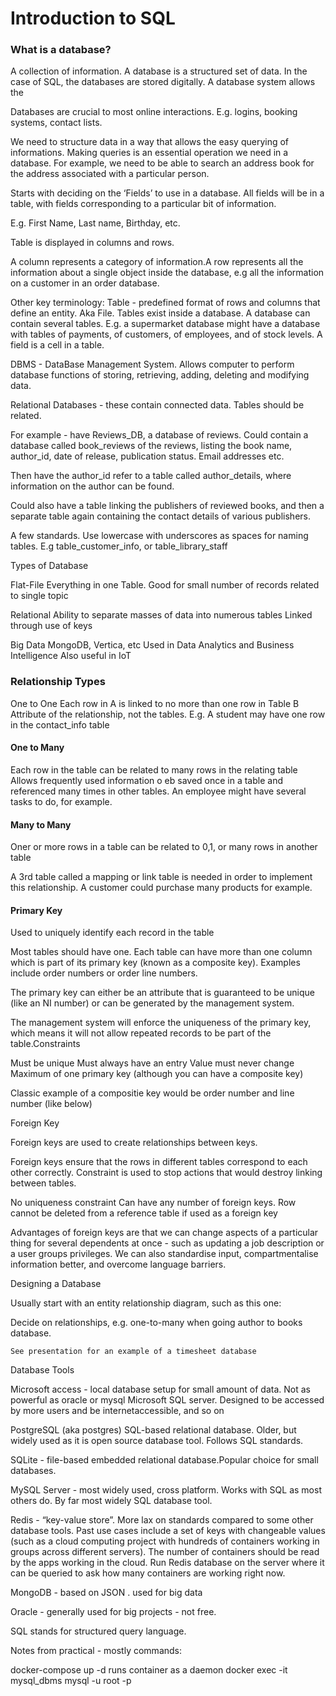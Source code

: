 # Introduction to SQL

### What is a database?

A collection of information. A database is a structured set of data. In the case of SQL, the databases are stored digitally. A database system allows the 

Databases are crucial to most online interactions. E.g. logins, booking systems, contact lists.


We need to structure data in a way that allows the easy querying of informations. Making queries is an essential operation we need in a database. For example, we need to be able to search an address book for the address associated with a particular person.

Starts with deciding on the ‘Fields’ to use in a database. All fields will be in a table, with fields corresponding to a particular bit of information.

E.g. First Name, Last name, Birthday, etc.

Table is displayed in columns and rows.

A column represents a category of information.A row represents all the information about a single object inside the database, e.g all the information on a customer in an order database.

Other key terminology: Table - predefined format of rows and columns that define an entity. Aka File. Tables exist inside a database. A database can contain several tables. E.g. a supermarket database might have a database with tables of payments, of customers, of employees, and of stock levels. A field is a cell in a table.

DBMS - DataBase Management System. Allows computer to perform database functions of storing, retrieving, adding, deleting and modifying data. 

Relational Databases - these contain connected data. Tables should be related.

For example - have Reviews_DB, a database of reviews. Could contain a database called book_reviews of the reviews, listing the book name, author_id, date of release, publication status. Email addresses etc.

Then have the author_id refer to a table called author_details, where information on the author can be found. 

Could also have a table linking the publishers of reviewed books, and then a separate table again containing the contact details of various publishers.

A few standards. Use lowercase with underscores as spaces for naming tables. E.g table_customer_info, or table_library_staff

Types of Database

Flat-File
Everything in one Table. Good for small number of records related to single topic

Relational
Ability to separate masses of data into numerous tables
Linked through use of keys

Big Data
MongoDB, Vertica, etc
Used in Data Analytics and Business Intelligence
Also useful in IoT


### Relationship Types

One to One
Each row in A is linked to no more than one row in Table B Attribute of the relationship, not the tables. E.g. A student may have one row in the contact_info table

#### One to Many

Each row in the table can be related to many rows in the relating table
Allows frequently used information o eb saved once in a table and referenced many times in other tables. An employee might have several tasks to do, for example.

#### Many to Many

Oner or more rows in a table can be related to 0,1, or many rows in another table

A 3rd table called a mapping or link table is needed in order to implement this relationship. A customer could purchase many products for example.

#### Primary Key

Used to uniquely identify each record in the table

Most tables should have one. Each table can have more than one column which is part of its primary key (known as a composite key). Examples include order numbers or order line numbers.

The primary key can either be an attribute that is guaranteed to be unique (like an NI number) or can be generated by the management system.

The management system will enforce the uniqueness of the primary key, which means it will not allow repeated records to be part of the table.Constraints

Must be unique
Must always have an entry
Value must never change
Maximum of one primary key (although you can have a composite key)

Classic example of a compositie key would be order number and line number (like below)




Foreign Key

Foreign keys are used to create relationships between keys.

Foreign keys ensure that the rows in different tables correspond to each other correctly.
Constraint is used to stop actions that would destroy linking between tables.

No uniqueness constraint
Can have any number of foreign keys.
Row cannot be deleted from a reference table if used as a foreign key

Advantages of foreign keys are that we can change aspects of a particular thing for several dependents at once - such as updating a job description or a user groups privileges. We can also standardise input, compartmentalise information better, and overcome language barriers.



Designing a Database

Usually start with an entity relationship diagram, such as this one:



Decide on relationships, e.g. one-to-many when going author to books database.


	See presentation for an example of a timesheet database

Database Tools

Microsoft access - local database setup for small amount of data. Not as powerful as oracle or mysql
Microsoft SQL server. Designed to be accessed by more users and be internetaccessible, and so on

PostgreSQL (aka postgres) SQL-based relational database. Older, but widely used as it is open source database tool. Follows SQL standards.

SQLite - file-based embedded relational database.Popular choice for small databases.

MySQL Server - most widely used, cross platform. Works with SQL as most others do. By far most widely SQL database tool.

Redis - “key-value store”. More lax on standards compared to some other database tools. Past use cases include a set of keys with changeable values (such as a cloud computing project with hundreds of containers working in groups across different servers). The number of containers should be read by the apps working in the cloud. Run Redis database on the server where it can be queried to ask how many containers are working right now.


MongoDB - based on JSON . used for big data

Oracle - generally used for big projects - not free.

SQL stands for structured query language.


Notes from practical - mostly commands:


docker-compose up -d runs container as a daemon
docker exec -it mysql_dbms mysql -u root -p

